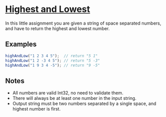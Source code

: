 # [Highest and Lowest](https://www.codewars.com/kata/highest-and-lowest)
In this little assignment you are given a string of space separated numbers, and have to return the highest and lowest number.
## Examples
``` js
highAndLow("1 2 3 4 5");  // return "5 1"
highAndLow("1 2 -3 4 5"); // return "5 -3"
highAndLow("1 9 3 4 -5"); // return "9 -5"
```
## Notes
 - All numbers are valid Int32, no need to validate them.
 - There will always be at least one number in the input string.
 - Output string must be two numbers separated by a single space, and highest number is first.
